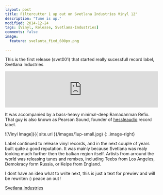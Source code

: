 ```yaml
---
layout: post
title: Filtercutter 1 up out on Svetlana Industries Vinyl 12"
description: "Tune is up."
modified: 2014-12-24
tags: [Vinyl, Release, Svetlana-Industries]
comments: false
image:
  feature: svelanta_fixd_600px.png
  
---
```


This is the first release (svet001) that started really sucessfull record label, Svetlana Industries.

<iframe style="border: 0; width: 100%; height: 120px;" src="http://bandcamp.com/EmbeddedPlayer/album=1757515684/size=large/bgcol=ffffff/linkcol=0687f5/tracklist=false/artwork=small/transparent=true/" seamless><a href="http://shop.svetlanaindustries.com/album/svet001-1up">SVET001: 1UP by Filtercutter</a></iframe>


It was accompanied by a bass-heavy minimal-deep Ramadanman Refix. That guy is also known as Pearson Sound, founder of <a href="http://hessleaudio.com/" target="_blank">hessleaudio</a> record label.

![Vinyl Image]({{ site.url }}/images/1up-small.jpg)
{: .image-right}

Label continued to release vinyl records, and in the next couple of years built quite a good reputation. It was mainly because Svetlana was realy looking much further then the balkan region itself. Artists from arround the world was releasing tunes and remixes, including Teebs from Los Angeles, Demokracy form Russia, or Kelpe from England. 

I dont have an idea what to write next, this is just a text for prewiev and will be rewriten :) peace an out !

<div markdown="0"><a href="http://www.svetlanaindustries.com/" target="_blank" class="btn btn-danger">Svetlana Industries</a></div>

